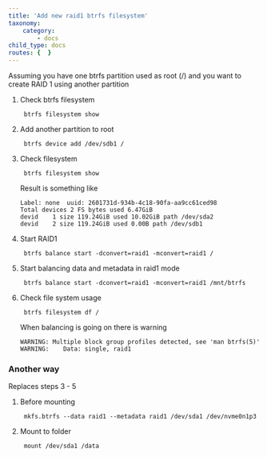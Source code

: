 ```yaml
---
title: 'Add new raid1 btrfs filesystem'
taxonomy:
    category:
        - docs
child_type: docs
routes: {  }
---
```


Assuming you have one btrfs partition used as root (/) and you want to create RAID 1 using another partition

1. Check btrfs filesystem

        btrfs filesystem show

2. Add another partition to root

        btrfs device add /dev/sdb1 /

3. Check filesystem

        btrfs filesystem show

    Result is something like
    
    ```
    Label: none  uuid: 2601731d-934b-4c18-90fa-aa9cc61ced98
    Total devices 2 FS bytes used 6.47GiB
    devid    1 size 119.24GiB used 10.02GiB path /dev/sda2
    devid    2 size 119.24GiB used 0.00B path /dev/sdb1
    ```

4. Start RAID1

        btrfs balance start -dconvert=raid1 -mconvert=raid1 /

5. Start balancing data and metadata in raid1 mode

        btrfs balance start -dconvert=raid1 -mconvert=raid1 /mnt/btrfs

6. Check file system usage

        btrfs filesystem df /

    When balancing is going on there is warning
    
    ```
    WARNING: Multiple block group profiles detected, see 'man btrfs(5)'
    WARNING:    Data: single, raid1
    ```


### Another way

Replaces steps 3 - 5

1. Before mounting 

        mkfs.btrfs --data raid1 --metadata raid1 /dev/sda1 /dev/nvme0n1p3

2. Mount to folder

        mount /dev/sda1 /data